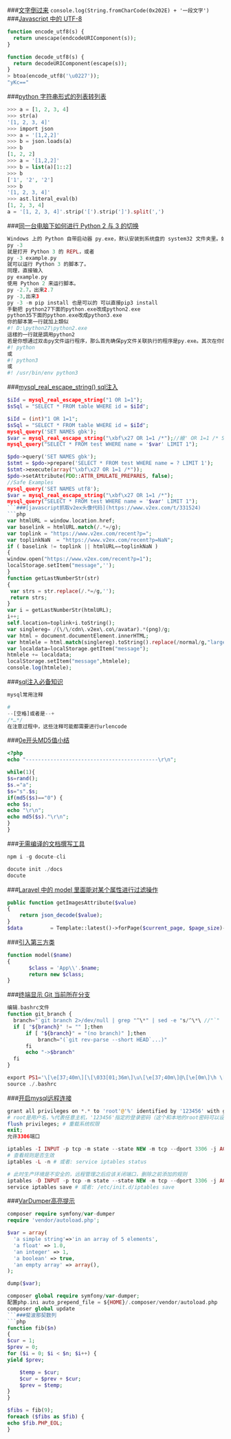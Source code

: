 ###[文字倒过来](https://www.zhihu.com/question/29676030)
`console.log(String.fromCharCode(0x202E) + '一段文字') `
###[Javascript 中的 UTF-8](https://www.v2ex.com/t/331142#reply4)
```php
function encode_utf8(s) {
  return unescape(endcodeURIComponent(s));
}

function decode_utf8(s) {
  return decodeURIComponent(escape(s));
}
> btoa(encode_utf8('\u0227'));
"yKc=="
```
###[python 字符串形式的列表转列表](https://www.v2ex.com/t/330389)
```php
>>> a = [1, 2, 3, 4]
>>> str(a)
'[1, 2, 3, 4]'
>>> import json 
>>> a = '[1,2,2]' 
>>> b = json.loads(a) 
>>> b 
[1, 2, 2] 
>>> a = '[1,2,2]' 
>>> b = list(a)[1::2] 
>>> b 
['1', '2', '2']
>>> b
'[1, 2, 3, 4]'
>>> ast.literal_eval(b)
[1, 2, 3, 4]
a = '[1, 2, 3, 4]'.strip('[').strip(']').split(',')
```
###[同一台电脑下如何进行 Python 2 与 3 的切换](https://www.zhihu.com/question/22846291)
```php
Windows 上的 Python 自带启动器 py.exe，默认安装到系统盘的 system32 文件夹里。如果你同时安装了 Python 2 和 Python 3，用的时候直接在终端里输入：
py -3
就是打开 Python 3 的 REPL，或者
py -3 example.py
就可以运行 Python 3 的脚本了。
同理，直接输入
py example.py
使用 Python 2 来运行脚本。
py -2.7，出来2.7
py -3,出来3
py -3 -m pip install 也是可以的 可以直接pip3 install
手動把 python27下面的python.exe改成python2.exe
python35下面的python.exe改成python3.exe
你的腳本第一行就加上類似
#! D:\python27\python2.exe
這樣的一行就是調用python2
若是你想通过双击py文件运行程序，那么首先确保py文件关联执行的程序是py.exe。其次在你的源文件头部添加
#! python
或
#! python3
或
#! /usr/bin/env python3
```
###[mysql_real_escape_string() sql注入](http://stackoverflow.com/questions/5741187/sql-injection-that-gets-around-mysql-real-escape-string/12118602#12118602)
```php
$iId = mysql_real_escape_string("1 OR 1=1");    
$sSql = "SELECT * FROM table WHERE id = $iId";

$iId = (int)"1 OR 1=1";
$sSql = "SELECT * FROM table WHERE id = $iId";
mysql_query('SET NAMES gbk');
$var = mysql_real_escape_string("\xbf\x27 OR 1=1 /*");//縗' OR 1=1 /* SELECT * FROM test WHERE name = '縗' OR 1=1 /*' LIMIT 1
mysql_query("SELECT * FROM test WHERE name = '$var' LIMIT 1");

$pdo->query('SET NAMES gbk');
$stmt = $pdo->prepare('SELECT * FROM test WHERE name = ? LIMIT 1');
$stmt->execute(array("\xbf\x27 OR 1=1 /*"));
$pdo->setAttribute(PDO::ATTR_EMULATE_PREPARES, false);
//Safe Examples
mysql_query('SET NAMES utf8');
$var = mysql_real_escape_string("\xbf\x27 OR 1=1 /*");
mysql_query("SELECT * FROM test WHERE name = '$var' LIMIT 1");
```###[javascript抓取v2ex头像代码](https://www.v2ex.com/t/331524)
```php
var htmlURL = window.location.href;
var baselink = htmlURL.match(/.*=/g);
var toplink = "https://www.v2ex.com/recent?p=";
var toplinkNaN  = "https://www.v2ex.com/recent?p=NaN";
if ( baselink != toplink || htmlURL==toplinkNaN )
{
window.open("https://www.v2ex.com/recent?p=1");
localStorage.setItem("message",'');
}
function getLastNumberStr(str)
{
 var strs = str.replace(/.*=/g,'');
 return strs;
}
var i = getLastNumberStr(htmlURL);
i++;
self.location=toplink+i.toString();
var singlereg= /(\/\/cdn\.v2ex\.co\/avatar).*(png)/g;
var html = document.documentElement.innerHTML;
var htmlele = html.match(singlereg).toString().replace(/normal/g,"large").replace(/\,/g," ").replace(/\/\//g,"https://").replace(/png/g,"png\n");
var localdata=localStorage.getItem("message");
htmlele += localdata;
localStorage.setItem("message",htmlele);
console.log(htmlele);
```
###[sql注入必备知识](http://blog.spoock.com/2016/06/28/sql-injection-1/)
```php
mysql常用注释

#
--[空格]或者是--+
/*…*/
在注意过程中，这些注释可能都需要进行urlencode
```
###[0e开头MD5值小结](http://www.219.me/posts/2884.html)
```php
<?php
echo "-------------------------------------------\r\n";

while(1){
$s=rand();
$s.="a";
$s="s".$s;
if(md5($s)=="0") {
echo $s;
echo "\r\n";
echo md5($s)."\r\n";
}
}
```
###[无需编译的文档撰写工具](https://github.com/egoist/docute)
```php
npm i -g docute-cli

docute init ./docs
docute
```
###[Laravel 中的 model 里面能对某个属性进行过滤操作](https://laravel-china.org/topics/3526)

```php
public function getImagesAttribute($value)
{
    return json_decode($value);
}
$data         = Template::latest()->forPage($current_page, $page_size)->get();
```
###[引入第三方类](https://laravel-china.org/topics/3525)
```php
function model($name)
{
       $class = 'App\\'.$name;
       return new $class;
}
```
###[终端显示 Git 当前所在分支](https://pigjian.com/article/linux-git)
```php
编辑.bashrc文件
function git_branch {
  branch="`git branch 2>/dev/null | grep "^\*" | sed -e "s/^\*\ //"`"
  if [ "${branch}" != "" ];then
      if [ "${branch}" = "(no branch)" ];then
          branch="(`git rev-parse --short HEAD`...)"
      fi
      echo "->$branch"
  fi
}

export PS1='\[\e[37;40m\][\[\033[01;36m\]\u\[\e[37;40m\]@\[\e[0m\]\h \[\033[01;36m\]\W\[\033[01;32m\]$(git_branch)\[\033[00m\]\[\e[37;40m\]]\[\e[0m\]\$ '
source ./.bashrc
```
###[开启mysql远程连接](https://pigjian.com/article/centos-mysql)
```php
grant all privileges on *.* to 'root'@'%' identified by '123456' with grant option;
# root是用户名，%代表任意主机，'123456'指定的登录密码（这个和本地的root密码可以设置不同的，互不影响）
flush privileges; # 重载系统权限
exit;
允许3306端口

iptables -I INPUT -p tcp -m state --state NEW -m tcp --dport 3306 -j ACCEPT
# 查看规则是否生效
iptables -L -n # 或者: service iptables status

# 此时生产环境是不安全的，远程管理之后应该关闭端口，删除之前添加的规则
iptables -D INPUT -p tcp -m state --state NEW -m tcp --dport 3306 -j ACCEPT
service iptables save # 或者: /etc/init.d/iptables save
```
###[VarDumper高亮提示](https://pigjian.com/article/vardumper)
```php
composer require symfony/var-dumper
require 'vendor/autoload.php';

$var = array(
  'a simple string'=>'in an array of 5 elements',
  'a float' => 1.0,
  'an integer' => 1,
  'a boolean' => true,
  'an empty array' => array(),
);

dump($var);

composer global require symfony/var-dumper;
配置php.ini auto_prepend_file = ${HOME}/.composer/vendor/autoload.php
composer global update
```###斐波那契数列
```php
function fib($n)
{
$cur = 1;
$prev = 0;
for ($i = 0; $i < $n; $i++) {
yield $prev;

    $temp = $cur;
    $cur = $prev + $cur;
    $prev = $temp;
}
}

$fibs = fib(9);
foreach ($fibs as $fib) {
echo $fib.PHP_EOL;
}
```
